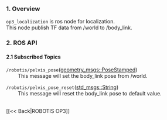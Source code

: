 ### 1. Overview  
`op3_localization` is ros node for localization.  
This node publish TF data from /world to /body_link.  

### 2. ROS API
#### 2.1 Subscribed Topics
`/robotis/pelvis_pose`([geometry_msgs::PoseStamped](http://docs.ros.org/api/geometry_msgs/html/msg/PoseStamped.html))  
&emsp;&emsp; This message will set the body_link pose from /world.  

`/robotis/pelvis_pose_reset`([std_msgs::String](http://docs.ros.org/api/std_msgs/html/msg/String.html))  
&emsp;&emsp; This message will reset the body_link pose to default value.  

<br>[[&lt;&lt; Back|ROBOTIS OP3]]